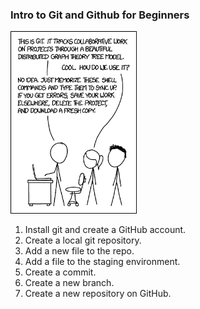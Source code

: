 ### Intro to Git and Github for Beginners

<img src="figures/git_xkcd.png"
     style="float: center; width: 40%;" />

<ol>
  <li> Install git and create a GitHub account. </li>
  <li> Create a local git repository. </li>
  <li> Add a new file to the repo. </li>
  <li> Add a file to the staging environment. </li>
  <li> Create a commit. </li>
  <li> Create a new branch. </li>
  <li> Create a new repository on GitHub. </li>
</ol>
